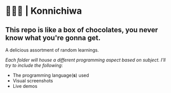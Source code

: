 # 🍫🍫🍫 | Konnichiwa

## This repo is like a box of chocolates, you never know what you're gonna get.

A delicious assortment of random learnings. 

_Each folder will house a different programming aspect based on subject. I'll try to include the following_:

* The programming language(__s__) used
* Visual screenshots
* Live demos
